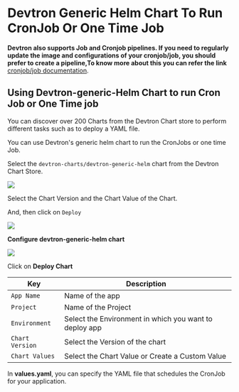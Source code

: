 # Devtron Generic Helm Chart To Run CronJob Or One Time Job

**Devtron also supports Job and Cronjob pipelines. If you need to regularly update the image and configurations of your cronjob/job, you should prefer to create a pipeline,To know more about this you can refer the link** [cronjob/job documentation](../../usage/applications/creating-application/deployment-template/job-and-cronjob.md).

## Using Devtron-generic-Helm Chart to run Cron Job or One Time job

You can discover over 200 Charts from the Devtron Chart store to perform different tasks such as to deploy a YAML file.

You can use Devtron's generic helm chart to run the CronJobs or one time Job.

Select the `devtron-charts/devtron-generic-helm` chart from the Devtron Chart Store.

![](https://devtron-public-asset.s3.us-east-2.amazonaws.com/images/use-cases/devtron-generic-helm-chart-to-run-cron-job-or-one-time-job/use-case-chart-store.jpg)

Select the Chart Version and the Chart Value of the Chart.

And, then click on `Deploy`

![](https://devtron-public-asset.s3.us-east-2.amazonaws.com/images/use-cases/devtron-generic-helm-chart-to-run-cron-job-or-one-time-job/use-case-deploy-chart.jpg)

**Configure devtron-generic-helm chart**

![](https://devtron-public-asset.s3.us-east-2.amazonaws.com/images/use-cases/devtron-generic-helm-chart-to-run-cron-job-or-one-time-job/gc-4.jpg)

Click on **Deploy Chart**

| Key             | Description                                            |
| --------------- | ------------------------------------------------------ |
| `App Name`      | Name of the app                                        |
| `Project`       | Name of the Project                                    |
| `Environment`   | Select the Environment in which you want to deploy app |
| `Chart Version` | Select the Version of the chart                        |
| `Chart Values`  | Select the Chart Value or Create a Custom Value        |

In **values.yaml**, you can specify the YAML file that schedules the CronJob for your application.
